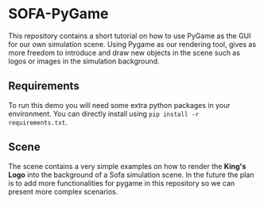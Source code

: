 # SOFA-PyGame

This repository contains a short tutorial on how to use PyGame as the GUI for our own simulation scene. Using Pygame as our rendering tool, gives as more freedom to introduce and draw new objects in the scene such as logos or images in the simulation background.

## Requirements
To run this demo you will need some extra python packages in your environment. You can directly install using `pip install -r requirements.txt`.

## Scene
The scene contains a very simple examples on how to render the **King's Logo** into the background of a Sofa simulation scene. In the future the plan is to add more functionalities for pygame in this repository so we can present more complex scenarios.